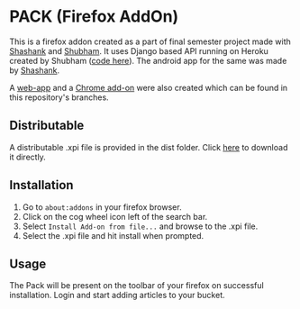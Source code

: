 # PACK (Firefox AddOn)
This is a firefox addon created as a part of final semester project made with [Shashank](https://github.com/Shashank13Singh) and [Shubham](https://github.com/shubhamsingh782).
It uses Django based API running on Heroku created by Shubham ([code here](https://github.com/shubhamsingh782/PAC)).
The android app for the same was made by [Shashank](https://github.com/Shashank13Singh).

A [web-app](https://pecker.surge.sh/) and a [Chrome add-on](https://github.com/rahulpsd18/PACK/tree/chrome-addon) were also created which can be found in this repository's branches.

## Distributable
A distributable .xpi file is provided in the dist folder. Click [here](https://github.com/rahulpsd18/PACK/raw/firefox-addon/dist/pack-1.1-an%2Bfx.xpi) to download it directly.

## Installation
1. Go to `about:addons` in your firefox browser.
2. Click on the cog wheel icon left of the search bar.
3. Select `Install Add-on from file...` and browse to the .xpi file.
4. Select the .xpi file and hit install when prompted.

## Usage
The Pack will be present on the toolbar of your firefox on successful installation. Login and start adding articles to your bucket.
